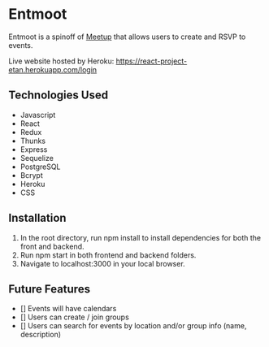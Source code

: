 # Entmoot

Entmoot is a spinoff of [Meetup](https://www.meetup.com/) that allows users to create and RSVP to events.

Live website hosted by Heroku: https://react-project-etan.herokuapp.com/login

## Technologies Used

- Javascript
- React
- Redux
- Thunks
- Express
- Sequelize
- PostgreSQL
- Bcrypt
- Heroku
- CSS

## Installation

1. In the root directory, run npm install to install dependencies for both the front and backend.
2. Run npm start in both frontend and backend folders.
3. Navigate to localhost:3000 in your local browser.

## Future Features

- [] Events will have calendars
- [] Users can create / join groups
- [] Users can search for events by location and/or group info (name, description)

